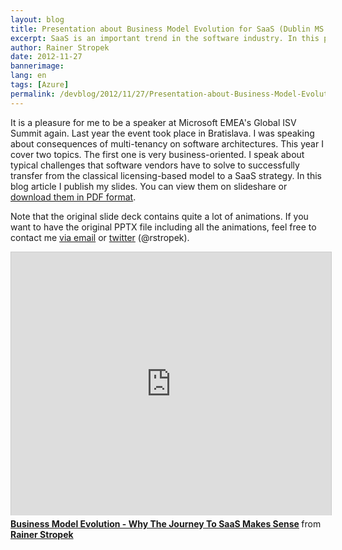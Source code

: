 ```yaml
---
layout: blog
title: Presentation about Business Model Evolution for SaaS (Dublin MS GISV Summit 2012)
excerpt: SaaS is an important trend in the software industry. In this presentation Rainer Stropek from time cockpit speaks about typical challenges that software vendors have to solve to successfully transfer from the classical licensing-based model to a SaaS strategy.
author: Rainer Stropek
date: 2012-11-27
bannerimage: 
lang: en
tags: [Azure]
permalink: /devblog/2012/11/27/Presentation-about-Business-Model-Evolution-for-SaaS-Dublin-MS-GISV-Summit-2012
---
```


<p>It is a pleasure for me to be a speaker at Microsoft EMEA's Global ISV Summit again. Last year the event took place in Bratislava. I was speaking about consequences of multi-tenancy on software architectures. This year I cover two topics. The first one is very business-oriented. I speak about typical challenges that software vendors have to solve to successfully transfer from the classical licensing-based model to a SaaS strategy. In this blog article I publish my slides. You can view them on slideshare or <a href="{{site.baseurl}}/content/images/blog/2012/11/Business model evolution - why the journey to SaaS makes sense.pdf" target="_blank">download them in PDF format</a>.</p><p>Note that the original slide deck contains quite a lot of animations. If you want to have the original PPTX file including all the animations, feel free to contact me <a href="mailto:rainer@timecockpit.com" target="_blank">via email</a> or <a href="https://twitter.com/rstropek" target="_blank">twitter</a> (@rstropek). </p><iframe src="http://www.slideshare.net/slideshow/embed_code/15369672?rel=0" width="512" height="421" frameborder="0" marginwidth="0" marginheight="0" scrolling="no" style="border:1px solid #CCC;border-width:1px 1px 0;margin-bottom:5px" allowfullscreen="allowfullscreen" webkitallowfullscreen="webkitallowfullscreen" mozallowfullscreen="mozallowfullscreen"></iframe><div style="margin-bottom:5px" data-mce-style="margin-bottom: 5px;">
  <strong>
    <a href="http://www.slideshare.net/rstropek/business-model-evolution-why-the-journey-to-saa-s-makes-sense" title="Business Model Evolution - Why The Journey To SaaS Makes Sense" target="_blank">Business Model Evolution - Why The Journey To SaaS Makes Sense</a>
  </strong> from <strong><a href="http://www.slideshare.net/rstropek" target="_blank">Rainer Stropek</a></strong></div>
